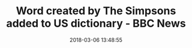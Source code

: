 ---
date: 2018-03-06 13:48:55
link:
  source: pocket
  source_url: https://getpocket.com
  text: Word created by The Simpsons added to US dictionary - BBC News
  url: http://www.bbc.com/news/newsbeat-43298229
slug: word-created-by-the-simpsons-added-to-us-dictionary-bbc-news
source: pocket
title: Word created by The Simpsons added to US dictionary - BBC News
---